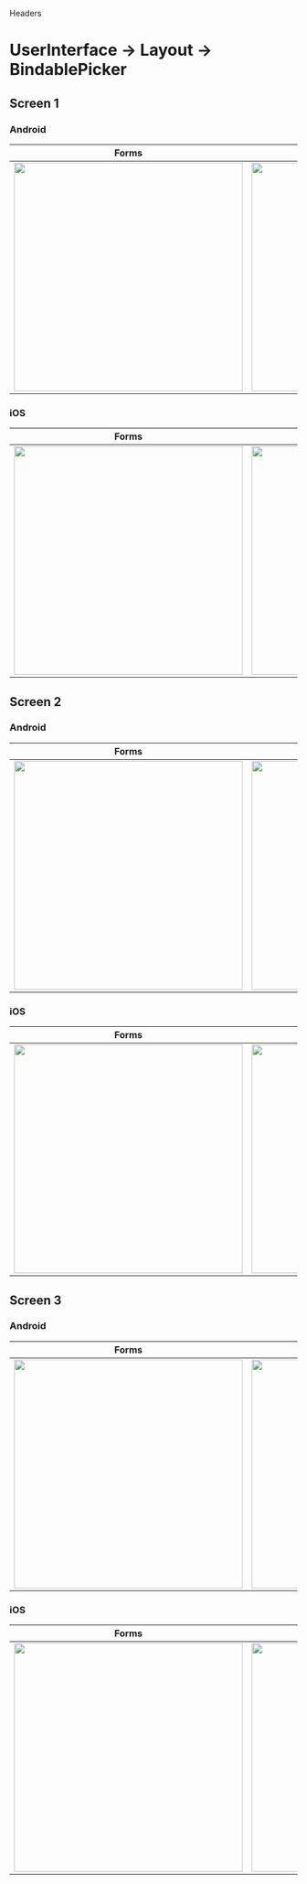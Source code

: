 

Headers
# UserInterface -> Layout -> BindablePicker

## Screen 1

### Android

Forms |  MAUI
:----------:|:---------:
<img src="Forms/Android/menu.png" width="400"/> | <img src="Maui/Android/menu.png" width="400"/>

### iOS

Forms |  MAUI
:----------:|:---------:
<img src="Forms/iOS/menu.png" width="400"/> | <img src="Maui/iOS/menu.png" width="400"/>


## Screen 2

### Android

Forms |  MAUI
:----------:|:---------:
<img src="Forms/Android/picker.png" width="400"/> | <img src="Maui/Android/picker.png" width="400"/>

### iOS

Forms |  MAUI
:----------:|:---------:
<img src="Forms/iOS/picker.png" width="400"/> | <img src="Maui/iOS/picker.png" width="400"/>

## Screen 3

### Android

Forms |  MAUI
:----------:|:---------:
<img src="Forms/Android/selected.png" width="400"/> | <img src="Maui/Android/selected.png" width="400"/>

### iOS

Forms |  MAUI
:----------:|:---------:
<img src="Forms/iOS/selected.png" width="400"/> | <img src="Maui/iOS/selected.png" width="400"/>



